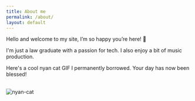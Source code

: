 ```yaml
---
title: About me
permalink: /about/
layout: default
---
```


<div class="content-container">
  <p>Hello and welcome to my site, I’m so happy you’re here! 🥳</p>
  <p>I'm just a law graduate with a passion for tech. I also enjoy a bit of music production.</p>
  <p>Here's a cool nyan cat GIF I permanently borrowed. Your day has now been blessed!</p>
</div>

<br>

<img src="https://github.com/user-attachments/assets/a8b39c6a-10cd-4444-9f93-423f0972b035" alt="nyan-cat">



<!-- <div class="slider">
  <img src="/assets/favicon-16x16.png">
  <img src="/assets/favicon-32x32.png">
  <img src="image3.jpg">
</div>

<style>
  .slider {
    overflow: hidden;
    width: 500px;
    height: 300px;
  }

  .slider img {
    width: 100%;
    height: auto;
    opacity: 0;
    transition: opacity 0.5s ease-in-out;
  }

  .slider img.active {
    opacity: 1;
  }
</style>

<script>
  // JavaScript code to handle image slider navigation and animation
  var images = document.querySelectorAll('.slider img');
  var currentImage = 0;

  setInterval(function() {
    images[currentImage].classList.remove('active');
    currentImage = (currentImage + 1) % images.length;
    images[currentImage].classList.add('active');
  }, 2000);
</script> -->

